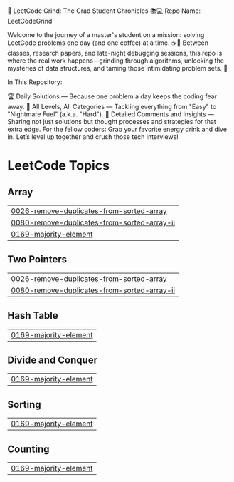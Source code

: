 🧠 LeetCode Grind: The Grad Student Chronicles 📚💻
Repo Name: LeetCodeGrind

Welcome to the journey of a master's student on a mission: solving LeetCode problems one day (and one coffee) at a time. ☕️💼 Between classes, research papers, and late-night debugging sessions, this repo is where the real work happens—grinding through algorithms, unlocking the mysteries of data structures, and taming those intimidating problem sets. 🚀

In This Repository:

🏆 Daily Solutions — Because one problem a day keeps the coding fear away.
💪 All Levels, All Categories — Tackling everything from "Easy" to "Nightmare Fuel" (a.k.a. "Hard").
🎯 Detailed Comments and Insights — Sharing not just solutions but thought processes and strategies for that extra edge.
For the fellow coders: Grab your favorite energy drink and dive in. Let’s level up together and crush those tech interviews!
<!---LeetCode Topics Start-->
# LeetCode Topics
## Array
|  |
| ------- |
| [0026-remove-duplicates-from-sorted-array](https://github.com/ameyrane98/LeetCodeGrind/tree/master/0026-remove-duplicates-from-sorted-array) |
| [0080-remove-duplicates-from-sorted-array-ii](https://github.com/ameyrane98/LeetCodeGrind/tree/master/0080-remove-duplicates-from-sorted-array-ii) |
| [0169-majority-element](https://github.com/ameyrane98/LeetCodeGrind/tree/master/0169-majority-element) |
## Two Pointers
|  |
| ------- |
| [0026-remove-duplicates-from-sorted-array](https://github.com/ameyrane98/LeetCodeGrind/tree/master/0026-remove-duplicates-from-sorted-array) |
| [0080-remove-duplicates-from-sorted-array-ii](https://github.com/ameyrane98/LeetCodeGrind/tree/master/0080-remove-duplicates-from-sorted-array-ii) |
## Hash Table
|  |
| ------- |
| [0169-majority-element](https://github.com/ameyrane98/LeetCodeGrind/tree/master/0169-majority-element) |
## Divide and Conquer
|  |
| ------- |
| [0169-majority-element](https://github.com/ameyrane98/LeetCodeGrind/tree/master/0169-majority-element) |
## Sorting
|  |
| ------- |
| [0169-majority-element](https://github.com/ameyrane98/LeetCodeGrind/tree/master/0169-majority-element) |
## Counting
|  |
| ------- |
| [0169-majority-element](https://github.com/ameyrane98/LeetCodeGrind/tree/master/0169-majority-element) |
<!---LeetCode Topics End-->